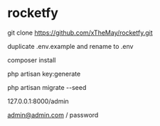 # rocketfy

git clone https://github.com/xTheMay/rocketfy.git

duplicate .env.example and rename to .env

composer install

php artisan key:generate

php artisan migrate --seed

127.0.0.1:8000/admin

admin@admin.com / password
